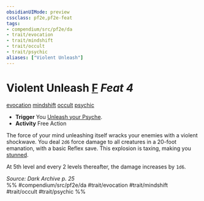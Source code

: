 ```yaml
---
obsidianUIMode: preview
cssclass: pf2e,pf2e-feat
tags:
- compendium/src/pf2e/da
- trait/evocation
- trait/mindshift
- trait/occult
- trait/psychic
aliases: ["Violent Unleash"]
---
```

# Violent Unleash  [F](../../rules/core-rulebook/chapter-9-playing-the-game.md#Actions "Free Action") *Feat 4*  
[evocation](../../rules/traits/evocation.md)  [mindshift](../../rules/traits/mindshift-da.md)  [occult](../../rules/traits/occult.md)  [psychic](../../rules/traits/psychic-da.md)  

- **Trigger** You [Unleash your Psyche](../../rules/actions/unleash-psyche-da.md).
- **Activity** Free Action

The force of your mind unleashing itself wracks your enemies with a violent shockwave. You deal `2d6` force damage to all creatures in a 20-foot emanation, with a basic Reflex save. This explosion is taxing, making you [stunned](../../rules/conditions.md#Stunned).

At 5th level and every 2 levels thereafter, the damage increases by `1d6`.

*Source: Dark Archive p. 25*  
%% #compendium/src/pf2e/da #trait/evocation #trait/mindshift #trait/occult #trait/psychic %%
